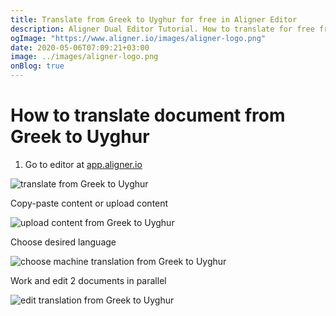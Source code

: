 ```yaml
---
title: Translate from Greek to Uyghur for free in Aligner Editor
description: Aligner Dual Editor Tutorial. How to translate for free from Greek to Uyghur. Aligner is multilingual document management platform. 
ogImage: "https://www.aligner.io/images/aligner-logo.png"
date: 2020-05-06T07:09:21+03:00
image: ../images/aligner-logo.png
onBlog: true
---
```


# How to translate document from Greek to Uyghur

1. Go to editor at [app.aligner.io](https://app.aligner.io "Aligner App web page")

![translate from Greek to Uyghur](../aligner-blank-editor.png "translate from Greek to Uyghur")

Copy-paste content or upload content

![upload content from Greek to Uyghur](../aligner-uploaded-document.png "upload content from Greek to Uyghur")

Choose desired language

![choose machine translation from Greek to Uyghur](../aligner-language-dropdown.png "choose machine translation from Greek to Uyghur")

Work and edit 2 documents in parallel

![edit translation from Greek to Uyghur](../aligner-double-sitded-editor.png "edit translation from Greek to Uyghur")

